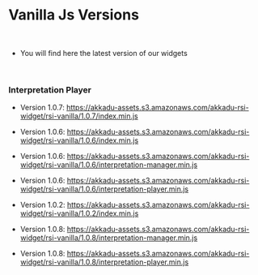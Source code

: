 
# Vanilla Js Versions

<br>

* You will find here the latest version of our widgets

<br>

### Interpretation Player

 - Version 1.0.7: https://akkadu-assets.s3.amazonaws.com/akkadu-rsi-widget/rsi-vanilla/1.0.7/index.min.js
 - Version 1.0.6: https://akkadu-assets.s3.amazonaws.com/akkadu-rsi-widget/rsi-vanilla/1.0.6/index.min.js 

 - Version 1.0.6: https://akkadu-assets.s3.amazonaws.com/akkadu-rsi-widget/rsi-vanilla/1.0.6/interpretation-manager.min.js 
 - Version 1.0.6: https://akkadu-assets.s3.amazonaws.com/akkadu-rsi-widget/rsi-vanilla/1.0.6/interpretation-player.min.js

 - Version 1.0.2: https://akkadu-assets.s3.amazonaws.com/akkadu-rsi-widget/rsi-vanilla/1.0.2/index.min.js 
 
 - Version 1.0.8: https://akkadu-assets.s3.amazonaws.com/akkadu-rsi-widget/rsi-vanilla/1.0.8/interpretation-manager.min.js 
 - Version 1.0.8: https://akkadu-assets.s3.amazonaws.com/akkadu-rsi-widget/rsi-vanilla/1.0.8/interpretation-player.min.js